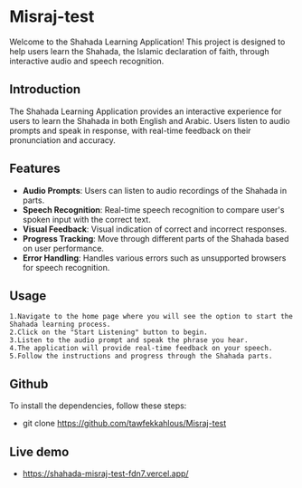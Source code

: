 # Misraj-test

Welcome to the Shahada Learning Application! This project is designed to help users learn the Shahada, the Islamic declaration of faith, through interactive audio and speech recognition.

## Introduction

The Shahada Learning Application provides an interactive experience for users to learn the Shahada in both English and Arabic. Users listen to audio prompts and speak in response, with real-time feedback on their pronunciation and accuracy.

## Features

- **Audio Prompts**: Users can listen to audio recordings of the Shahada in parts.
- **Speech Recognition**: Real-time speech recognition to compare user's spoken input with the correct text.
- **Visual Feedback**: Visual indication of correct and incorrect responses.
- **Progress Tracking**: Move through different parts of the Shahada based on user performance.
- **Error Handling**: Handles various errors such as unsupported browsers for speech recognition.



## Usage

    1.Navigate to the home page where you will see the option to start the Shahada learning process.
    2.Click on the "Start Listening" button to begin.
    3.Listen to the audio prompt and speak the phrase you hear.
    4.The application will provide real-time feedback on your speech.
    5.Follow the instructions and progress through the Shahada parts.

## Github

To install the dependencies, follow these steps:

- git clone https://github.com/tawfekkahlous/Misraj-test

## Live demo

- https://shahada-misraj-test-fdn7.vercel.app/
